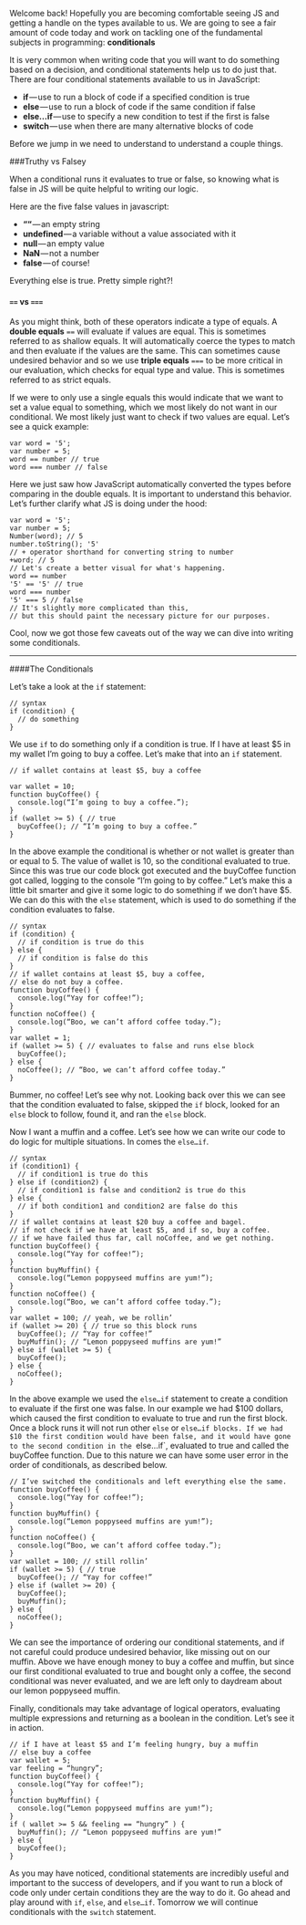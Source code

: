Welcome back! Hopefully you are becoming comfortable seeing JS and getting a handle on the types available to us. We are going to see a fair amount of code today and work on tackling one of the fundamental subjects in programming: **conditionals**

It is very common when writing code that you will want to do something based on a decision, and conditional statements help us to do just that. There are four conditional statements available to us in JavaScript:

- **if** — use to run a block of code if a specified condition is true
- **else** — use to run a block of code if the same condition if false
- **else…if** — use to specify a new condition to test if the first is false
- **switch** — use when there are many alternative blocks of code

Before we jump in we need to understand to understand a couple things.

###Truthy vs Falsey</h3>

When a conditional runs it evaluates to true or false, so knowing what is false in JS will be quite helpful to writing our logic.

Here are the five false values in javascript:

- **““** — an empty string
- **undefined** — a variable without a value associated with it
- **null** — an empty value
- **NaN** — not a number
- **false** — of course!

Everything else is true. Pretty simple right?!

#### `==` vs `===`

As you might think, both of these operators indicate a type of equals. A **double equals** `==` will evaluate if values are equal. This is sometimes referred to as shallow equals. It will automatically coerce the types to match and then evaluate if the values are the same. This can sometimes cause undesired behavior and so we use **triple equals** `===` to be more critical in our evaluation, which checks for equal type and value. This is sometimes referred to as strict equals.

If we were to only use a single equals this would indicate that we want to set a value equal to something, which we most likely do not want in our conditional. We most likely just want to check if two values are equal. Let’s see a quick example:

```
var word = '5';
var number = 5;
word == number // true
word === number // false
```

Here we just saw how JavaScript automatically converted the types before comparing in the double equals. It is important to understand this behavior. Let’s further clarify what JS is doing under the hood:

```
var word = '5';
var number = 5;
Number(word); // 5
number.toString(); '5'
// + operator shorthand for converting string to number
+word; // 5
// Let's create a better visual for what's happening.
word == number
'5' == '5' // true
word === number
'5' === 5 // false
// It's slightly more complicated than this,
// but this should paint the necessary picture for our purposes.
```

Cool, now we got those few caveats out of the way we can dive into writing some conditionals.

---

####The Conditionals

Let’s take a look at the `if` statement:

```
// syntax
if (condition) {
  // do something
}
```

We use `if` to do something only if a condition is true. If I have at least $5 in my wallet I’m going to buy a coffee. Let’s make that into an `if` statement.

```
// if wallet contains at least $5, buy a coffee
 
var wallet = 10;
function buyCoffee() {
  console.log(“I’m going to buy a coffee.”);
}
if (wallet >= 5) { // true
  buyCoffee(); // “I’m going to buy a coffee.”
}
```

In the above example the conditional is whether or not wallet is greater than or equal to 5. The value of wallet is 10, so the conditional evaluated to true. Since this was true our code block got executed and the buyCoffee function got called, logging to the console “I’m going to by coffee.” Let’s make this a little bit smarter and give it some logic to do something if we don’t have $5. We can do this with the `else` statement, which is used to do something if the condition evaluates to false.

```
// syntax
if (condition) {
  // if condition is true do this
} else { 
  // if condition is false do this
}
// if wallet contains at least $5, buy a coffee,
// else do not buy a coffee.
function buyCoffee() {
  console.log(“Yay for coffee!”);
}
function noCoffee() {
  console.log(“Boo, we can’t afford coffee today.”);
}
var wallet = 1;
if (wallet >= 5) { // evaluates to false and runs else block
  buyCoffee();
} else {
  noCoffee(); // “Boo, we can’t afford coffee today.”
}
```

Bummer, no coffee! Let’s see why not. Looking back over this we can see that the condition evaluated to false, skipped the `if` block, looked for an `else` block to follow, found it, and ran the `else` block.

Now I want a muffin and a coffee. Let’s see how we can write our code to do logic for multiple situations. In comes the `else…if`.

```
// syntax
if (condition1) {
  // if condition1 is true do this
} else if (condition2) {
  // if condition1 is false and condition2 is true do this
} else {
  // if both condition1 and condition2 are false do this
}
// if wallet contains at least $20 buy a coffee and bagel.
// if not check if we have at least $5, and if so, buy a coffee.
// if we have failed thus far, call noCoffee, and we get nothing.
function buyCoffee() {
  console.log(“Yay for coffee!”);
}
function buyMuffin() {
  console.log(“Lemon poppyseed muffins are yum!”);
}
function noCoffee() {
  console.log(“Boo, we can’t afford coffee today.”);
}
var wallet = 100; // yeah, we be rollin’
if (wallet >= 20) { // true so this block runs
  buyCoffee(); // “Yay for coffee!”
  buyMuffin(); // “Lemon poppyseed muffins are yum!”
} else if (wallet >= 5) { 
  buyCoffee();
} else {
  noCoffee();
}
```

In the above example we used the `else…if` statement to create a condition to evaluate if the first one was false. In our example we had $100 dollars, which caused the first condition to evaluate to true and run the first block. Once a block runs it will not run other `else` or `else…if blocks. If we had $10 the first condition would have been false, and it would have gone to the second condition in the `else…if`, evaluated to true and called the buyCoffee function. Due to this nature we can have some user error in the order of conditionals, as described below.

```
// I’ve switched the conditionals and left everything else the same.
function buyCoffee() {
  console.log(“Yay for coffee!”);
}
function buyMuffin() {
  console.log(“Lemon poppyseed muffins are yum!”);
}
function noCoffee() {
  console.log(“Boo, we can’t afford coffee today.”);
}
var wallet = 100; // still rollin’
if (wallet >= 5) { // true
  buyCoffee(); // “Yay for coffee!”
} else if (wallet >= 20) {
  buyCoffee();
  buyMuffin();
} else {
  noCoffee();
}
```

We can see the importance of ordering our conditional statements, and if not careful could produce undesired behavior, like missing out on our muffin. Above we have enough money to buy a coffee and muffin, but since our first conditional evaluated to true and bought only a coffee, the second conditional was never evaluated, and we are left only to daydream about our lemon poppyseed muffin.

Finally, conditionals may take advantage of logical operators, evaluating multiple expressions and returning as a boolean in the condition. Let’s see it in action.

```
// if I have at least $5 and I’m feeling hungry, buy a muffin
// else buy a coffee
var wallet = 5;
var feeling = “hungry”;
function buyCoffee() {
  console.log(“Yay for coffee!”);
}
function buyMuffin() {
  console.log(“Lemon poppyseed muffins are yum!”);
}
if ( wallet >= 5 && feeling == “hungry” ) {
  buyMuffin(); // “Lemon poppyseed muffins are yum!”
} else {
  buyCoffee();
}
```

As you may have noticed, conditional statements are incredibly useful and important to the success of developers, and if you want to run a block of code only under certain conditions they are the way to do it. Go ahead and play around with `if`, `else`, and `else…if`. Tomorrow we will continue conditionals with the `switch` statement.